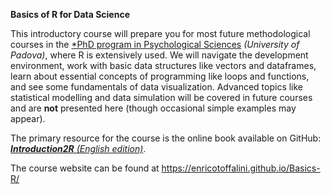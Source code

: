 **Basics of R for Data Science**

This introductory course will prepare you for most future methodological courses in the <a href="https://dottorato.psy.unipd.it/en" target="_blank">*PhD program in Psychological Sciences</a> *(University of Padova)*, where R is extensively used. We will navigate the development environment, work with basic data structures like vectors and dataframes, learn about essential concepts of programming like loops and functions, and see some fundamentals of data visualization. Advanced topics like statistical modelling and data simulation will be covered in future courses and are **not** presented here (though occasional simple examples may appear).

The primary resource for the course is the online book available on GitHub: <a href="https://psicostat.github.io/Introduction2R_EN/" target="_blank">***Introduction2R** (English edition)*</a>.

The course website can be found at <a href="https://enricotoffalini.github.io/Basics-R/" target="_blank">https://enricotoffalini.github.io/Basics-R/</a>
